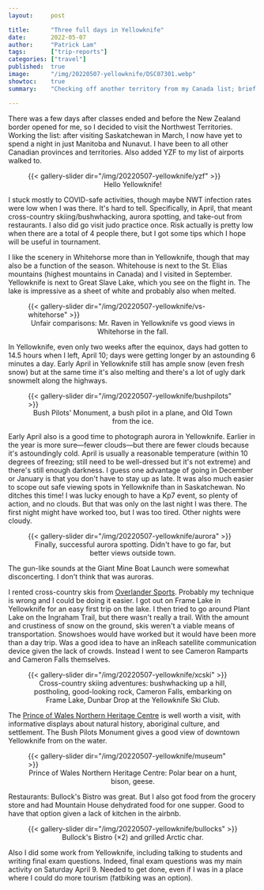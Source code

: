 ```yaml
---
layout:     post

title:      "Three full days in Yellowknife"
date:       2022-05-07
author:     "Patrick Lam"
tags:       ["trip-reports"]
categories: ["travel"]
published:  true
image:      "/img/20220507-yellowknife/DSC07301.webp"
showtoc:    true
summary:    "Checking off another territory from my Canada list; brief visit to Yellowknife (NWT) and successful aurora spotting."

---
```


<style>
.post-heading h1  { color: yellow; text-shadow: 2px 2px 2px grey; }
.meta { color: yellow; }
</style>

There was a few days after classes ended and before the New Zealand border opened for me,
so I decided to visit the Northwest Territories. Working the list: after visiting 
Saskatchewan in March, I now have yet to spend a night in just Manitoba and Nunavut. I have
been to all other Canadian provinces and territories. Also added YZF to my list of airports
walked to.

<figure>
{{< gallery-slider dir="/img/20220507-yellowknife/yzf" >}}
<figcaption style="text-align:center">Hello Yellowknife!</figcaption>
</figure>

I stuck mostly to COVID-safe activities, though maybe NWT infection rates were low when I was
there. It's hard to tell. Specifically, in April, that meant cross-country skiing/bushwhacking,
aurora spotting, and take-out from restaurants. I also did go visit judo practice once.
Risk actually is pretty low when there are a total of 4 people there, but I got some tips which I hope will be
useful in tournament.

I like the scenery in Whitehorse more than in Yellowknife, though that
may also be a function of the season. Whitehouse is next to the
St. Elias mountains (highest mountains in Canada) and I visited in
September. Yellowknife is next to Great Slave Lake, which you see on
the flight in. The lake is impressive as a sheet of white and probably also
when melted.

<figure>
{{< gallery-slider dir="/img/20220507-yellowknife/vs-whitehorse" >}}
<figcaption style="text-align:center">Unfair comparisons: Mr. Raven in Yellowknife vs good views in Whitehorse in the fall.</figcaption>
</figure>

In Yellowknife, even only two weeks after the equinox,
days had gotten to 14.5 hours when I left, April 10; days were getting
longer by an astounding 6 minutes a day. Early April in Yellowknife
still has ample snow (even fresh snow) but at the same time it's also
melting and there's a lot of ugly dark snowmelt along the highways.

<figure>
{{< gallery-slider dir="/img/20220507-yellowknife/bushpilots" >}}
<figcaption style="text-align:center">Bush Pilots' Monument, a bush pilot in a plane, and Old Town from the ice.</figcaption>
</figure>

Early April also is a good time to photograph aurora in Yellowknife. Earlier in the
year is more sure&mdash;fewer clouds&mdash;but there are fewer clouds because it's astoundingly cold.
April is usually a reasonable temperature (within 10 degrees of freezing; still need to be well-dressed but it's not extreme)
and there's still enough darkness. I guess one advantage of going in December or January is that
you don't have to stay up as late. It was also much easier to scope out safe viewing spots
in Yellowknife than in Saskatchewan. No ditches this time! I was lucky enough to have a Kp7 event,
so plenty of action, and no clouds. But that was only on the last night I was there. The first night
might have worked too, but I was too tired. Other nights were cloudy.

<figure>
{{< gallery-slider dir="/img/20220507-yellowknife/aurora" >}}
<figcaption style="text-align:center">Finally, successful aurora spotting. Didn't have to go far, but better views outside town.</figcaption>
</figure>

The gun-like sounds at the Giant Mine Boat Launch were somewhat disconcerting. I don't think that was auroras.

I rented cross-country skis from [Overlander Sports](https://overlandersports.com/). Probably
my technique is wrong and I could be doing it easier. I
got out on Frame Lake in Yellowknife for an easy first trip on the lake. I then tried to go around
Plant Lake on the Ingraham Trail, but there wasn't really a trail. With the amount and crustiness of snow on 
the ground, skis weren't a viable means of transportation. Snowshoes would have worked but it would
have been more than a day trip. Was a good idea to have an inReach satellite communication device given the lack of crowds. 
Instead I went to see Cameron Ramparts and Cameron Falls themselves.

<figure>
{{< gallery-slider dir="/img/20220507-yellowknife/xcski" >}}
<figcaption style="text-align:center">Cross-country skiing adventures: bushwhacking up a hill, postholing, good-looking rock, Cameron Falls, embarking on Frame Lake, Dunbar Drop at the Yellowknife Ski Club.</figcaption>
</figure>

The [Prince of Wales Northern Heritage Centre](https://www.pwnhc.ca/) is well worth a visit, with 
informative displays about natural history, aboriginal culture, and settlement. The Bush Pilots Monument gives a good
view of downtown Yellowknife from on the water.

<figure>
{{< gallery-slider dir="/img/20220507-yellowknife/museum" >}}
<figcaption style="text-align:center">Prince of Wales Northern Heritage Centre: Polar bear on a hunt, bison, geese.</figcaption>
</figure>

Restaurants: Bullock's Bistro was great. But I also got food from the grocery store and had
Mountain House dehydrated food for one supper. Good to have that option given a lack of kitchen
in the airbnb.

<figure>
{{< gallery-slider dir="/img/20220507-yellowknife/bullocks" >}}
<figcaption style="text-align:center">Bullock's Bistro (&times;2) and grilled Arctic char.</figcaption>
</figure>


Also I did some work from Yellowknife, including talking to students and writing final exam questions.
Indeed, final exam questions was my main activity on Saturday April 9. Needed to get done, even if I was in a place
where I could do more tourism (fatbiking was an option).
